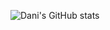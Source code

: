 <!--
**danikrisdayadi/danikrisdayadi** is a ✨ _special_ ✨ repository because its `README.md` (this file) appears on your GitHub profile.-->


![Dani's GitHub stats](https://github-readme-stats.vercel.app/api?username=danikrisdayadi&show_icons=true&theme=dark&count_private=true)
